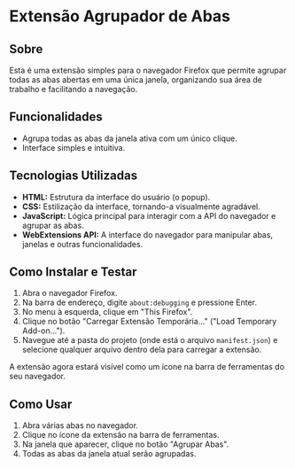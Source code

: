 # Extensão Agrupador de Abas

## Sobre
Esta é uma extensão simples para o navegador Firefox que permite agrupar todas as abas abertas em uma única janela, organizando sua área de trabalho e facilitando a navegação.

## Funcionalidades
* Agrupa todas as abas da janela ativa com um único clique.
* Interface simples e intuitiva.

## Tecnologias Utilizadas
* **HTML:** Estrutura da interface do usuário (o popup).
* **CSS:** Estilização da interface, tornando-a visualmente agradável.
* **JavaScript:** Lógica principal para interagir com a API do navegador e agrupar as abas.
* **WebExtensions API:** A interface do navegador para manipular abas, janelas e outras funcionalidades.

## Como Instalar e Testar

1.  Abra o navegador Firefox.
2.  Na barra de endereço, digite `about:debugging` e pressione Enter.
3.  No menu à esquerda, clique em "This Firefox".
4.  Clique no botão "Carregar Extensão Temporária..." ("Load Temporary Add-on...").
5.  Navegue até a pasta do projeto (onde está o arquivo `manifest.json`) e selecione qualquer arquivo dentro dela para carregar a extensão.

A extensão agora estará visível como um ícone na barra de ferramentas do seu navegador.

## Como Usar
1.  Abra várias abas no navegador.
2.  Clique no ícone da extensão na barra de ferramentas.
3.  Na janela que aparecer, clique no botão "Agrupar Abas".
4.  Todas as abas da janela atual serão agrupadas.
